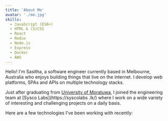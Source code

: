 ```yaml
---
title: 'About Me'
avatar: './me.jpg'
skills:
  - JavaScript (ES6+)
  - HTML & (S)CSS
  - React
  - Redux
  - Node.js
  - Express
  - Docker
  - AWS
---
```


Hello! I'm Sasitha, a software engineer currently based in Melbourne, Australia who enjoys building things that live on the internet. I develop web
platforms, SPAs and APIs on multiple technology stacks.

Just after graduating from [University of Moratuwa](https://www.mrt.ac.lk/web/), I joined the engineering team at [Sysco Labs](https://syscolabs
.lk/) where I work on a wide variety of interesting and challenging projects on a daily basis.

Here are a few technologies I've been working with recently:
